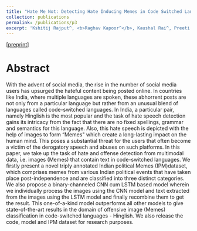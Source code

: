 ```yaml
---
title: "Hate Me Not: Detecting Hate Inducing Memes in Code Switched Languages"
collection: publications
permalink: /publications/p3
excerpt: 'Kshitij Rajput^, <b>Raghav Kapoor^</b>, Kaushal Rai^, Preeti Kaur.<br />^ Denotes equal contribution.<br />Manuscript in progress [2021]'
---
```


[[preprint]](https://raghav1606.github.io/files/Hate_Me_Not.pdf)

Abstract
======

With the advent of social media, the rise in the number of social media users has upsurged the hateful content being posted online. In countries like India, where multiple languages are spoken, these abhorrent posts are not only from a particular language but rather from an unusual blend of languages called code-switched languages. In India, a particular pair, namely Hinglish is the most popular and the task of hate speech detection gains its intricacy from the fact that there are no fixed spellings, grammar and semantics for this language. Also, this hate speech is depicted with the help of images to form “Memes" which create a long-lasting impact on the human mind. This poses a substantial threat for the users that often become a victim of the derogatory speech and abuses on such platforms. In this paper, we take up the task of hate and offense detection from multimodal data, i.e. images (Memes) that contain text in code-switched languages. We firstly present a novel triply annotated Indian political Memes (IPM)dataset, which comprises memes from various Indian political events that have taken place post-independence and are classified into three distinct categories. We also propose a binary-channeled CNN cum LSTM based model wherein we individually process the images using the CNN model and text extracted from the images using the LSTM model and finally recombine them to get the result. This one-of-a-kind model outperforms all other models to give state-of-the-art results in the domain of offensive image (Memes) classification in code-switched languages - Hinglish. We also release the code, model and IPM dataset for research purposes.